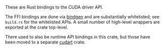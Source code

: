 These are Rust bindings to the CUDA driver API.

The FFI bindings are done via [bindgen](https://github.com/rust-lang/rust-bindgen)
and are substantially whitelisted; see `build.rs` for the whitelisted APIs.
A small number of high-level wrappers are exported at the crate top-level.

There used to also be runtime API bindings in this crate, but those have been
moved to a separate [cudart](https://github.com/peterhj/cudart) crate.
